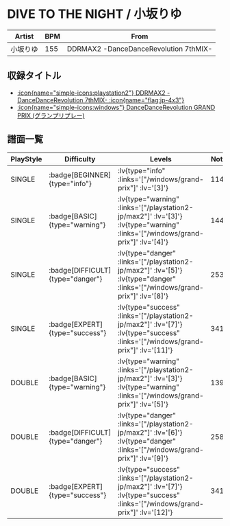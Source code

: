 # DIVE TO THE NIGHT / 小坂りゆ

|Artist|BPM|From|
|------|---|----|
|小坂りゆ|155|DDRMAX2 -DanceDanceRevolution 7thMIX-|

## 収録タイトル

- [ :icon{name="simple-icons:playstation2"} DDRMAX2 -DanceDanceRevolution 7thMIX- :icon{name="flag:jp-4x3"} ](/playstation2-jp/max2)
- [ :icon{name="simple-icons:windows"} DanceDanceRevolution GRAND PRIX (グランプリプレー)](/windows/grand-prix)

## 譜面一覧

|PlayStyle|Difficulty|Levels|Notes|Movie|
|---------|----------|------|-----|-----|
|SINGLE| :badge[BEGINNER]{type="info"} | :lv{type="info" :links='["/windows/grand-prix"]' :lv='[3]'} |114/0||
|SINGLE| :badge[BASIC]{type="warning"} | :lv{type="warning" :links='["/playstation2-jp/max2"]' :lv='[3]'}  :lv{type="warning" :links='["/windows/grand-prix"]' :lv='[4]'} |144/4||
|SINGLE| :badge[DIFFICULT]{type="danger"} | :lv{type="danger" :links='["/playstation2-jp/max2"]' :lv='[5]'}  :lv{type="danger" :links='["/windows/grand-prix"]' :lv='[8]'} |253/4||
|SINGLE| :badge[EXPERT]{type="success"} | :lv{type="success" :links='["/playstation2-jp/max2"]' :lv='[7]'}  :lv{type="success" :links='["/windows/grand-prix"]' :lv='[11]'} |341/1||
|DOUBLE| :badge[BASIC]{type="warning"} | :lv{type="warning" :links='["/playstation2-jp/max2"]' :lv='[3]'}  :lv{type="warning" :links='["/windows/grand-prix"]' :lv='[5]'} |139/3||
|DOUBLE| :badge[DIFFICULT]{type="danger"} | :lv{type="danger" :links='["/playstation2-jp/max2"]' :lv='[6]'}  :lv{type="danger" :links='["/windows/grand-prix"]' :lv='[9]'} |258/3||
|DOUBLE| :badge[EXPERT]{type="success"} | :lv{type="success" :links='["/playstation2-jp/max2"]' :lv='[7]'}  :lv{type="success" :links='["/windows/grand-prix"]' :lv='[12]'} |341/2||
